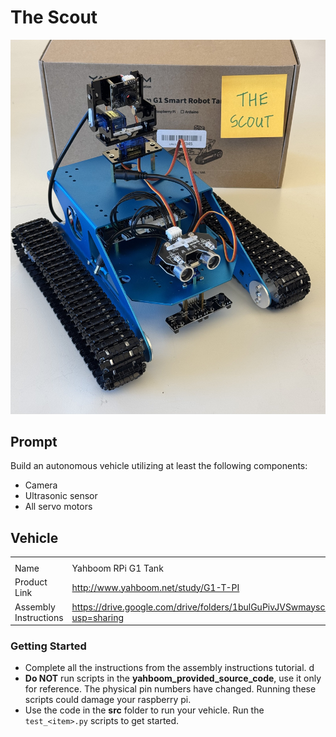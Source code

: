 # The Scout

<img
    src="./static/images/assembled_kits/the_scout.jpg"
    alt="The Scout"
    width="1000"
/>

## Prompt

Build an autonomous vehicle utilizing at least the following components:

- Camera
- Ultrasonic sensor
- All servo motors

## Vehicle

<table>
    <tr>
        <th></th>
        <th></th>
    </tr>
    <tr>
        <td>Name</td>
        <td>Yahboom RPi G1 Tank</td>
    </tr>
    <tr>
        <td>Product Link</td>
        <td><a href="http://www.yahboom.net/study/G1-T-PI">http://www.yahboom.net/study/G1-T-PI</a></td>
    </tr>
    <tr>
        <td>Assembly Instructions</td>
        <td><a href="https://drive.google.com/drive/folders/1bulGuPivJVSwmayscKBEYNGKkOzXupJV?usp=sharing">https://drive.google.com/drive/folders/1bulGuPivJVSwmayscKBEYNGKkOzXupJV?usp=sharing</a></td>
    </tr>
</table>

### Getting Started

- Complete all the instructions from the assembly instructions tutorial. d
- **Do NOT** run scripts in the **yahboom_provided_source_code**, use it only for reference. The physical pin numbers have changed. Running these scripts could damage your raspberry pi.
- Use the code in the **src** folder to run your vehicle. Run the `test_<item>.py` scripts to get started.
